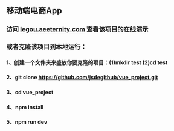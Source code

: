 ## 移动端电商App

### 访问 [legou.aeeternity.com](http://legou.aeeternity.com) 查看该项目的在线演示

### 或者克隆该项目到本地运行：
#### 1、创建一个文件夹来盛放你要克隆的项目：(1)mkdir test  (2)cd test
#### 2、git clone https://github.com/jsdegithub/vue_project.git
#### 3、cd vue_project
#### 4、npm install
#### 5、npm run dev
